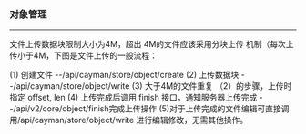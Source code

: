 ### 对象管理
---------

文件上传数据块限制大小为4M，超出 4M的文件应该采用分块上传	机制（每次上传小于4M，下图是文件上传的一般流程：




(1) 创建文件 --/api/cayman/store/object/create
(2) 上传数据块 --/api/cayman/store/object/write
(3) 大于4M的文件重复 （2）的步骤，上传时指定 offset, len
(4) 上传完成后调用 finish 接口，通知服务器上传完成 --/api/v2/core/object/finish完成上传操作
(5)对于上传完成的文件编辑可直接调用/api/cayman/store/object/write 进行编辑修改，无需其他操作。 